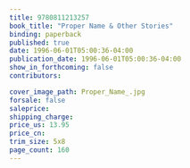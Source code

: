 ```yaml
---
title: 9780811213257
book_title: "Proper Name & Other Stories"
binding: paperback
published: true
date: 1996-06-01T05:00:36-04:00
publication_date: 1996-06-01T05:00:36-04:00
show_in_forthcoming: false
contributors:

cover_image_path: Proper_Name_.jpg
forsale: false
saleprice:
shipping_charge:
price_us: 13.95
price_cn:
trim_size: 5x8
page_count: 160
---
```


